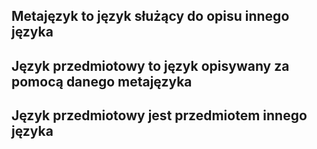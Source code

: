 ## **Metajęzyk** to język służący do opisu innego języka
## **Język przedmiotowy** to język opisywany za pomocą danego metajęzyka
## Język przedmiotowy jest przedmiotem innego języka